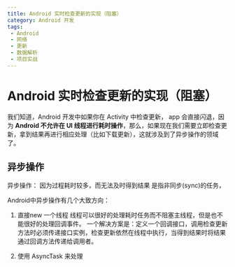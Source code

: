 ```yaml
---
title: Android 实时检查更新的实现（阻塞）
category: Android 开发
tags:
 - Android
 - 网络
 - 更新
 - 数据解析
 - 项目实战
---
```


# Android 实时检查更新的实现（阻塞）

我们知道，Android 开发中如果你在 Activity 中检查更新， app 会直接闪退，因为 **Android 不允许在 UI 线程进行耗时操作**，那么，如果现在我们需要立即检查更新，拿到结果再进行相应处理（比如下载更新），这就涉及到了异步操作的领域了。

## 异步操作

异步操作：
因为过程耗时较多，而无法及时得到结果
是指非同步(sync)的任务，

Android中异步操作有几个大致方向：

1. 直接new 一个线程
    线程可以很好的处理耗时任务而不阻塞主线程，但是也不能很好的处理回调事件。
    一个解决方案是：定义一个回调接口，调用检查更新方法时必须传递接口实例，检查更新依然在线程中执行，当得到结果时将结果通过回调方法传递给调用者。

2. 使用 AsyncTask 来处理
